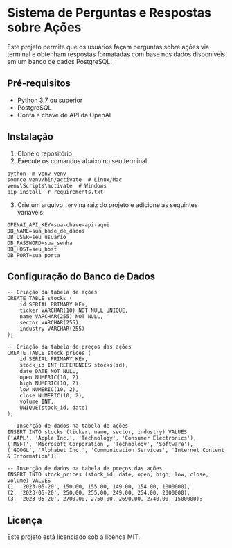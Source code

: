 # Sistema de Perguntas e Respostas sobre Ações

Este projeto permite que os usuários façam perguntas sobre ações via terminal e obtenham respostas formatadas com base nos dados disponíveis em um banco de dados PostgreSQL.

## Pré-requisitos

- Python 3.7 ou superior
- PostgreSQL
- Conta e chave de API da OpenAI

## Instalação

1. Clone o repositório
2. Execute os comandos abaixo no seu terminal:

```shell
python -m venv venv
source venv/bin/activate  # Linux/Mac
venv\Scripts\activate  # Windows
pip install -r requirements.txt
```

3. Crie um arquivo `.env` na raiz do projeto e adicione as seguintes variáveis:

```shell
OPENAI_API_KEY=sua-chave-api-aqui
DB_NAME=sua_base_de_dados
DB_USER=seu_usuario
DB_PASSWORD=sua_senha
DB_HOST=seu_host
DB_PORT=sua_porta
```

## Configuração do Banco de Dados

```shell
-- Criação da tabela de ações
CREATE TABLE stocks (
    id SERIAL PRIMARY KEY,
    ticker VARCHAR(10) NOT NULL UNIQUE,
    name VARCHAR(255) NOT NULL,
    sector VARCHAR(255),
    industry VARCHAR(255)
);

-- Criação da tabela de preços das ações
CREATE TABLE stock_prices (
    id SERIAL PRIMARY KEY,
    stock_id INT REFERENCES stocks(id),
    date DATE NOT NULL,
    open NUMERIC(10, 2),
    high NUMERIC(10, 2),
    low NUMERIC(10, 2),
    close NUMERIC(10, 2),
    volume INT,
    UNIQUE(stock_id, date)
);

-- Inserção de dados na tabela de ações
INSERT INTO stocks (ticker, name, sector, industry) VALUES
('AAPL', 'Apple Inc.', 'Technology', 'Consumer Electronics'),
('MSFT', 'Microsoft Corporation', 'Technology', 'Software'),
('GOOGL', 'Alphabet Inc.', 'Communication Services', 'Internet Content & Information');

-- Inserção de dados na tabela de preços das ações
INSERT INTO stock_prices (stock_id, date, open, high, low, close, volume) VALUES
(1, '2023-05-20', 150.00, 155.00, 149.00, 154.00, 1000000),
(2, '2023-05-20', 250.00, 255.00, 249.00, 254.00, 2000000),
(3, '2023-05-20', 2700.00, 2750.00, 2690.00, 2740.00, 1500000);
```

## Licença
Este projeto está licenciado sob a licença MIT. 





   
